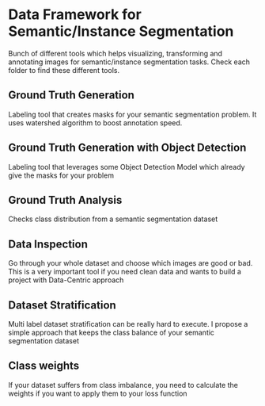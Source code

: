 # Data Framework for Semantic/Instance Segmentation

Bunch of different tools which helps visualizing, transforming and annotating images for semantic/instance segmentation tasks. Check each folder to find these different tools.

## Ground Truth Generation

Labeling tool that creates masks for your semantic segmentation problem. It uses watershed algorithm to boost annotation speed.

## Ground Truth Generation with Object Detection

Labeling tool that leverages some Object Detection Model which already give the masks for your problem 

## Ground Truth Analysis

Checks class distribution from a semantic segmentation dataset

## Data Inspection

Go through your whole dataset and choose which images are good or bad. This is a very important tool if you need clean data and wants to 
build a project with Data-Centric approach

## Dataset Stratification

Multi label dataset stratification can be really hard to execute. I propose a simple approach that keeps the class balance 
of your semantic segmentation dataset

## Class weights

If your dataset suffers from class imbalance, you need to calculate the weights if you want to apply them to your loss function





